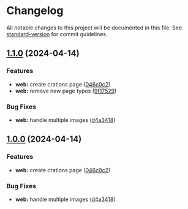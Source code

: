 # Changelog

All notable changes to this project will be documented in this file. See [standard-version](https://github.com/conventional-changelog/standard-version) for commit guidelines.

## [1.1.0](https://github.com/ojpbarbosa/particles-on-canvas/compare/v0.1.1...v1.1.0) (2024-04-14)


### Features

* **web:** create crations page ([046c0c2](https://github.com/ojpbarbosa/particles-on-canvas/commit/046c0c254192eb14671a1b49c4793de6ead9dc36))
* **web:** remove new page typos ([9f17529](https://github.com/ojpbarbosa/particles-on-canvas/commit/9f175298293bbf2ab22dedcc6c0f4da9b1c8947c))


### Bug Fixes

* **web:** handle multiple images ([d4a3418](https://github.com/ojpbarbosa/particles-on-canvas/commit/d4a34185062b595b94ec731707c0e353af7bacfc))

## [1.0.0](https://github.com/ojpbarbosa/particles-on-canvas/compare/v0.1.1...v1.0.0) (2024-04-14)

### Features

- **web:** create crations page ([046c0c2](https://github.com/ojpbarbosa/particles-on-canvas/commit/046c0c254192eb14671a1b49c4793de6ead9dc36))

### Bug Fixes

- **web:** handle multiple images ([d4a3418](https://github.com/ojpbarbosa/particles-on-canvas/commit/d4a34185062b595b94ec731707c0e353af7bacfc))
